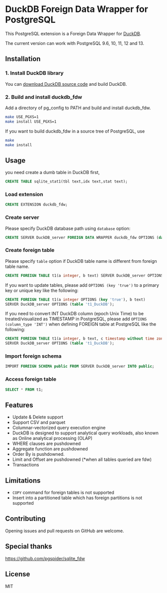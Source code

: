 # DuckDB Foreign Data Wrapper for PostgreSQL

This PostgreSQL extension is a Foreign Data Wrapper for [DuckDB][1].

The current version can work with PostgreSQL 9.6, 10, 11, 12 and 13.

## Installation

### 1. Install DuckDB library

You can  [download DuckDB source code][2] and build DuckDB.

### 2. Build and install duckdb_fdw

Add a directory of pg_config to PATH and build and install duckdb_fdw.

```bash
make USE_PGXS=1
make install USE_PGXS=1
```

If you want to build duckdb_fdw in a source tree of PostgreSQL, use

```bash
make
make install
```

## Usage

you need create a dumb table in DuckDB first,

```sql
CREATE TABLE sqlite_stat1(tbl text,idx text,stat text);
```

### Load extension

```sql
CREATE EXTENSION duckdb_fdw;
```

### Create server

Please specify DuckDB database path using `database` option:

```sql
CREATE SERVER DuckDB_server FOREIGN DATA WRAPPER duckdb_fdw OPTIONS (database '/tmp/test.db');
```

### Create foreign table

Please specify `table` option if DuckDB table name is different from foreign table name.

```sql
CREATE FOREIGN TABLE t1(a integer, b text) SERVER DuckDB_server OPTIONS (table 't1_DuckDB');
```

If you want to update tables, please add `OPTIONS (key 'true')` to a primary key or unique key like the following:

```sql
CREATE FOREIGN TABLE t1(a integer OPTIONS (key 'true'), b text) 
SERVER DuckDB_server OPTIONS (table 't1_DuckDB');
```

If you need to convert INT DuckDB column (epoch Unix Time) to be treated/visualized as TIMESTAMP in PostgreSQL, please add `OPTIONS (column_type 'INT')` when
defining FOREIGN table at PostgreSQL like the following:

```sql
CREATE FOREIGN TABLE t1(a integer, b text, c timestamp without time zone OPTIONS (column_type 'INT')) 
SERVER DuckDB_server OPTIONS (table 't1_DuckDB');
```

### Import foreign schema

```sql
IMPORT FOREIGN SCHEMA public FROM SERVER DuckDB_server INTO public;
```

### Access foreign table

```sql
SELECT * FROM t1;
```

## Features

- Update & Delete support
- Support CSV and parquet
- Columnar-vectorized query execution engine
- DuckDB is designed to support analytical query workloads, also known as Online analytical processing (OLAP)
- WHERE clauses are pushdowned  
- Aggregate function are pushdowned
- Order By is pushdowned.
- Limit and Offset are pushdowned (*when all tables queried are fdw)
- Transactions  

## Limitations

- `COPY` command for foreign tables is not supported
- Insert into a partitioned table which has foreign partitions is not supported
  
## Contributing

Opening issues and pull requests on GitHub are welcome.

## Special thanks

https://github.com/pgspider/sqlite_fdw

## License

MIT

[1]: https://www.DuckDB.org/index.html
[2]: https://duckdb.org/docs/installation/
